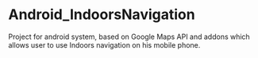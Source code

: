 # Android_IndoorsNavigation
Project for android system, based on Google Maps API and addons which allows user to use Indoors navigation on his mobile phone.

